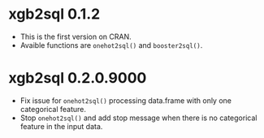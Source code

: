 # xgb2sql 0.1.2

* This is the first version on CRAN.
* Avaible functions are `onehot2sql()` and `booster2sql()`.


# xgb2sql 0.2.0.9000
* Fix issue for `onehot2sql()` processing data.frame with only one categorical feature.
* Stop `onehot2sql()` and add stop message when there is no categorical feature in the input data.

